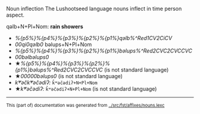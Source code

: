 Noun inflection
The Lushootseed language nouns inflect in time person aspect.









qəlb+N+Pl+Nom: **rain showers**
* *%{p5%}%{p4%}%{p3%}%{p2%}%{p1%}qəlb%^Red1CV2CiCV*
* *00qi0qəlb0*
bəlups+N+Pl+Nom
* *%{p5%}%{p4%}%{p3%}%{p2%}%{p1%}bəlups%^Red2CVC2CVCCVC*
* *00bəlbəlups0*
* ★*%{p5%}%{p4%}%{p3%}%{p2%}%{p1%}bəlups%^Red2CVC2CVCCVC* (is not standard language)
* ★*00000bəlups0* (is not standard language)
* *k̓ʷəčk̓ʷəčədiʔ:* `k̓ʷəčədiʔ+N+Pl+Nom`
* ★*k̓ʷəčədiʔ:* `k̓ʷəčədiʔ+N+Pl+Nom` (is not standard language)








* * *
<small>This (part of) documentation was generated from [../src/fst/affixes/nouns.lexc](http://github.com/giellalt/lang-lut/blob/main/../src/fst/affixes/nouns.lexc)</small>
